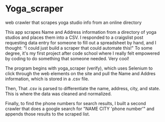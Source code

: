 # Yoga_scraper
web crawler that scrapes yoga studio info from an online directory

This app scrapes Name and Address information from a directory of yoga studios and places them into a CSV.  I responded to a craigslist post requesting data entry for someone to fill out a spreadsheet by hand, and I thought: "I could just build a scraper that could automate this!"  To some degree, it's my first project after code school where I really felt empowered by coding to do something that someone needed.  Very cool!

The program begins with yoga_scraper (verify), which uses Selenium to click through the web elements on the site and pull the Name and Addres information, which is stored in a .csv file.

Then, That .csv is parsed to differentiate the name, address, city, and state.  This is where the data was cleaned and normalized.

Finally, to find the phone numbers for search results, I built a second crawler that does a google search for "NAME CITY 'phone number'" and appends those results to the scraped list.
